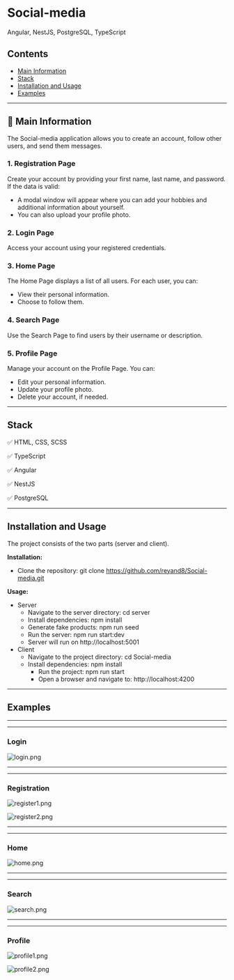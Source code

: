 # Social-media
Angular, NestJS, PostgreSQL, TypeScript


## Contents
* [Main Information](#📜-Main-Information)
* [Stack](#Stack)
* [Installation and Usage](#Installation-and-Usage)
* [Examples](#Examples)

____

## 📜 Main Information

The Social-media application allows you to create an account, 
follow other users, and send them messages.


### 1. Registration Page
Create your account by providing your first name, last name, and password.  
If the data is valid:
- A modal window will appear where you can add 
your hobbies and additional information about yourself.
- You can also upload your profile photo.

### 2. Login Page
Access your account using your registered credentials.

### 3. Home Page
The Home Page displays a list of all users. For each user, you can:
- View their personal information.
- Choose to follow them.

### 4. Search Page
Use the Search Page to find users by their username or description.

### 5. Profile Page
Manage your account on the Profile Page. You can:
- Edit your personal information.
- Update your profile photo.
- Delete your account, if needed.

____

## Stack

✅ HTML, CSS, SCSS

✅ TypeScript

✅ Angular

✅ NestJS

✅ PostgreSQL


____

## Installation and Usage

The project consists of the two parts (server and client).

**Installation:**

* Clone the repository: git clone https://github.com/reyand8/Social-media.git

**Usage:**

* Server
    - Navigate to the server directory: cd server
    - Install dependencies: npm install
    - Generate fake products: npm run seed
    - Run the server: npm run start:dev
    - Server will run on http://localhost:5001
* Client
    - Navigate to the project directory: cd Social-media
    - Install dependencies: npm install
        - Run the project: npm run start
        - Open a browser and navigate to: http://localhost:4200


____

## Examples

____
____

### Login

![login.png](readmeScr/login.png)

____
____

### Registration

![register1.png](readmeScr/register1.png)

![register2.png](readmeScr/register2.png)
____
____

### Home

![home.png](readmeScr/home.png)

____
____

### Search

![search.png](readmeScr/search.png)

____
____

### Profile

![profile1.png](readmeScr/profile1.png)

![profile2.png](readmeScr/profile2.png)